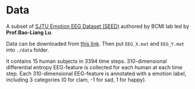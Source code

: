 # Data 

A subset of [SJTU Emotion EEG Dataset (SEED)](https://bcmi.sjtu.edu.cn/home/seed/index.html) authored by BCMI lab led by **Prof.Bao-Liang Lu**.

Data can be downloaded from [this link](https://bcmi.cloud:5001/sharing/ArYaiQ2K9). Then put ```EEG_X.mat``` and ```EEG_Y.mat``` into ```./data``` folder.

It contains 15 human subjects in 3394 time steps. 310-dimensional differential entropy EEG-feature is collected for each human at each time step. Each 310-dimensional EEG-feature is annotated with a emotion label, including 3 categories (0 for clam, -1 for sad, 1 for happy).
